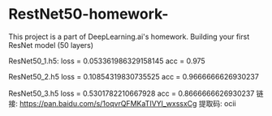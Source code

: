 # RestNet50-homework-
This project is a part of  DeepLearning.ai's homework. Building your first ResNet model (50 layers)


ResNet50_1.h5:
loss = 0.053361986329158145
acc  = 0.975

ResNet50_2.h5
loss = 0.10854319830735525
acc  = 0.9666666626930237

ResNet50_3.h5
loss = 0.5301782210667928
acc  = 0.8666666626930237
链接: https://pan.baidu.com/s/1oqvrQFMKaTIVYl_wxssxCg 提取码: ocii
